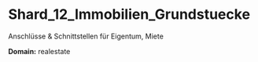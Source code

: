 # Shard_12_Immobilien_Grundstuecke

Anschlüsse & Schnittstellen für Eigentum, Miete

**Domain:** realestate
